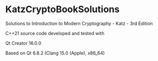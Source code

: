 # KatzCryptoBookSolutions
Solutions to Introduction to Modern Cryptography - Katz - 3rd Edition

C++21 source code developed and tested with 

Qt Creator 16.0.0

Based on Qt 6.8.2 (Clang 15.0 (Apple), x86_64)
